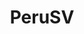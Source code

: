 ---
title: PeruSV
image: "/assets/img/resources/perusv.png"
description: Red de peruanos en tecnología de Silicon Valley. Creando un puente de colaboración con el Perú
categories:
  - Soft-landing Services
link: http://perusv.org/
---